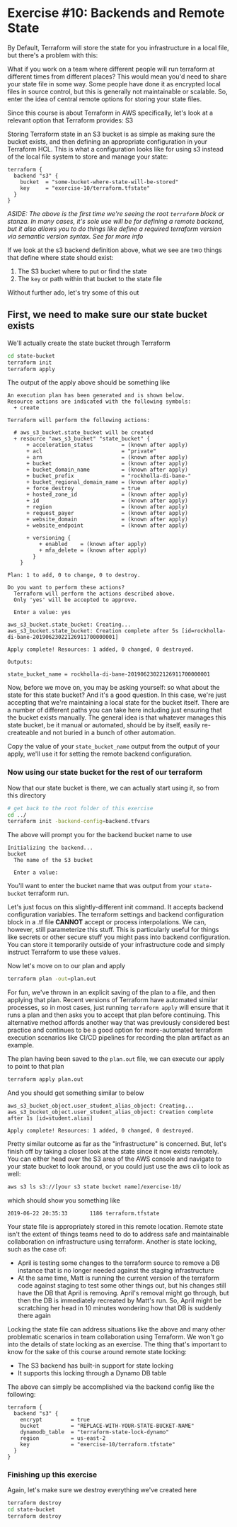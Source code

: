 # Exercise #10: Backends and Remote State

By Default, Terraform will store the state for you infrastructure in a local file, but there's a problem with this:

What if you work on a team where different people will run terraform at different times from different places? This would mean you'd need to share your state file in some way. Some people have done it as encrypted local files in source control, but this is generally not maintainable or scalable. So, enter the idea of central remote options for storing your state files.

Since this course is about Terraform in AWS specifically, let's look at a relevant option that Terraform provides: S3

Storing Terraform state in an S3 bucket is as simple as making sure the bucket exists, and then defining an appropriate configuration in your Terraform HCL. This is what a configuration looks like for using s3 instead of the local file system to store and manage your state:

```hcl
terraform {
  backend "s3" {
    bucket  = "some-bucket-where-state-will-be-stored"
    key     = "exercise-10/terraform.tfstate"
  }
}
```

_ASIDE: The above is the first time we're seeing the root `terraform` block or stanza. In many cases, it's sole use will
be for defining a remote backend, but it also allows you to do things like define a required terraform version via
semantic version syntax. See [](https://www.terraform.io/docs/configuration/terraform.html) for more info_

If we look at the s3 backend definition above, what we see are two things that define where state should exist:

1. The S3 bucket where to put or find the state
1. The `key` or path within that bucket to the state file

Without further ado, let's try some of this out

## First, we need to make sure our state bucket exists

We'll actually create the state bucket through Terraform

```bash
cd state-bucket
terraform init
terraform apply
```

The output of the apply above should be something like

```text
An execution plan has been generated and is shown below.
Resource actions are indicated with the following symbols:
  + create

Terraform will perform the following actions:

  # aws_s3_bucket.state_bucket will be created
  + resource "aws_s3_bucket" "state_bucket" {
      + acceleration_status         = (known after apply)
      + acl                         = "private"
      + arn                         = (known after apply)
      + bucket                      = (known after apply)
      + bucket_domain_name          = (known after apply)
      + bucket_prefix               = "rockholla-di-bane-"
      + bucket_regional_domain_name = (known after apply)
      + force_destroy               = true
      + hosted_zone_id              = (known after apply)
      + id                          = (known after apply)
      + region                      = (known after apply)
      + request_payer               = (known after apply)
      + website_domain              = (known after apply)
      + website_endpoint            = (known after apply)

      + versioning {
          + enabled    = (known after apply)
          + mfa_delete = (known after apply)
        }
    }

Plan: 1 to add, 0 to change, 0 to destroy.

Do you want to perform these actions?
  Terraform will perform the actions described above.
  Only 'yes' will be accepted to approve.

  Enter a value: yes

aws_s3_bucket.state_bucket: Creating...
aws_s3_bucket.state_bucket: Creation complete after 5s [id=rockholla-di-bane-20190623022126911700000001]

Apply complete! Resources: 1 added, 0 changed, 0 destroyed.

Outputs:

state_bucket_name = rockholla-di-bane-20190623022126911700000001
```

Now, before we move on, you may be asking yourself: so what about the state for this state bucket? And it's a good question. In this case, we're just accepting that we're maintaining a local state for the bucket itself. There are a number of different paths you can take here including just ensuring that the bucket exists manually. The general idea is that whatever manages this state bucket, be it manual or automated, should be by itself, easily re-createable and not buried in a bunch of other automation.

Copy the value of your `state_bucket_name` output from the output of your apply, we'll use it for setting the remote backend configuration.

### Now using our state bucket for the rest of our terraform

Now that our state bucket is there, we can actually start using it, so from this directory

```bash
# get back to the root folder of this exercise
cd ../
terraform init -backend-config=backend.tfvars
```

The above will prompt you for the backend bucket name to use

```text
Initializing the backend...
bucket
  The name of the S3 bucket

  Enter a value:
```

You'll want to enter the bucket name that was output from your `state-bucket` terraform run.

Let's just focus on this slightly-different init command. It accepts backend configuration variables. The terraform settings and backend configuration block in a .tf file **CANNOT** accept or process interpolations. We can, however, still parameterize this stuff. This is particularly useful for things like secrets or other secure stuff you might pass into backend configuration. You can store it temporarily outside of your infrastructure code and simply instruct Terraform to use these values.

Now let's move on to our plan and apply

```bash
terraform plan -out=plan.out
```

For fun, we've thrown in an explicit saving of the plan to a file, and then applying that plan. Recent versions of Terraform have automated similar processes, so in most cases, just running `terraform apply` will ensure that it runs a plan and then asks you to accept that plan before continuing. This alternative method affords another way that was previously considered best practice and continues to be a good option for more-automated terraform execution scenarios like CI/CD pipelines for recording the plan artifact as an example.

The plan having been saved to the `plan.out` file, we can execute our apply to point to that plan

```bash
terraform apply plan.out
```

And you should get something similar to below

```text
aws_s3_bucket_object.user_student_alias_object: Creating...
aws_s3_bucket_object.user_student_alias_object: Creation complete after 1s [id=student.alias]

Apply complete! Resources: 1 added, 0 changed, 0 destroyed.
```

Pretty similar outcome as far as the "infrastructure" is concerned. But, let's finish off by taking a closer look at the state since it now exists remotely. You can either head over the S3 area of the AWS console and navigate to your state bucket to look around, or you could just use the aws cli to look as well:

```bash
aws s3 ls s3://[your s3 state bucket name]/exercise-10/
```

which should show you something like

```text
2019-06-22 20:35:33       1186 terraform.tfstate
```

Your state file is appropriately stored in this remote location. Remote state isn't the extent of things teams need to do to
address safe and maintainable collaboration on infrastructure using terraform. Another is state locking, such as the case of:

* April is testing some changes to the terraform source to remove a DB instance that is no longer needed against the staging infrastructure
* At the same time, Matt is running the current version of the terraform code against staging to test some other things out, but his changes still have the DB that April is removing. April's removal might go through, but then the DB is immediately recreated by Matt's run. So, April might be scratching her head in 10 minutes wondering how that DB is suddenly there again

Locking the state file can address situations like the above and many other problematic scenarios in team collaboration using Terraform. We won't go into the details of state locking as an exercise. The thing that's important to know for the sake of this course around remote state locking:

* The S3 backend has built-in support for state locking
* It supports this locking through a Dynamo DB table

The above can simply be accomplished via the backend config like the following:

```hcl
terraform {
  backend "s3" {
    encrypt         = true
    bucket          = "REPLACE-WITH-YOUR-STATE-BUCKET-NAME"
    dynamodb_table  = "terraform-state-lock-dynamo"
    region          = us-east-2
    key             = "exercise-10/terraform.tfstate"
  }
}
```

### Finishing up this exercise

Again, let's make sure we destroy everything we've created here

```bash
terraform destroy
cd state-bucket
terraform destroy
```
